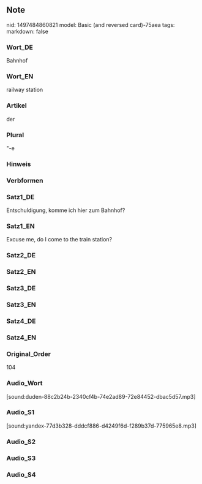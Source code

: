 ## Note
nid: 1497484860821
model: Basic (and reversed card)-75aea
tags: 
markdown: false

### Wort_DE
Bahnhof

### Wort_EN
railway station

### Artikel
der

### Plural
"-e

### Hinweis


### Verbformen


### Satz1_DE
Entschuldigung, komme ich hier zum Bahnhof?

### Satz1_EN
Excuse me, do I come to the train station?

### Satz2_DE


### Satz2_EN


### Satz3_DE


### Satz3_EN


### Satz4_DE


### Satz4_EN


### Original_Order
104

### Audio_Wort
[sound:duden-88c2b24b-2340cf4b-74e2ad89-72e84452-dbac5d57.mp3]

### Audio_S1
[sound:yandex-77d3b328-dddcf886-d4249f6d-f289b37d-775965e8.mp3]

### Audio_S2


### Audio_S3


### Audio_S4

